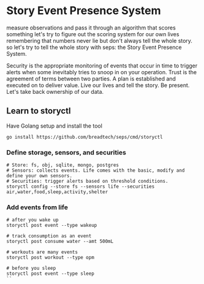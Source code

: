 # Story Event Presence System
measure observations and pass it through an algorithm that scores something
let's try to figure out the scoring system for our own lives remembering that numbers never lie but don't always tell the whole story.
so let's try to tell the whole story with seps: the Story Event Presence System.

Security is the appropriate monitoring of events that occur in time to trigger alerts when some inevitably tries to snoop in on your operation.
Trust is the agreement of terms between two parties.
A plan is established and executed on to deliver value.
Live our lives and tell the story.
Be present.
Let's take back ownership of our data.

## Learn to storyctl

Have Golang setup and install the tool 
```
go install https://github.com/breadtech/seps/cmd/storyctl
```

### Define storage, sensors, and securities
```
# Store: fs, obj, sqlite, mongo, postgres
# Sensors: collects events. Life comes with the basic, modify and define your own sensors.
# Securities: trigger alerts based on threshold conditions.
storyctl config --store fs --sensors life --securities air,water,food,sleep,activity,shelter
```

### Add events from life
```
# after you wake up
storyctl post event --type wakeup

# track consumption as an event
storyctl post consume water --amt 500mL

# workouts are many events
storyctl post workout --type opm

# before you sleep
storyctl post event --type sleep
``
